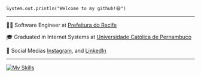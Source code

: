 
<code>System.out.println("Welcome to my github!😆")</code>
<hr>

<p>👨‍💻 Software Engineer at <a href="https://www2.recife.pe.gov.br/" target="blank_">Prefeitura do Recife</a></p>
<p>🎓 Graduated in Internet Systems at <a href="https://portal.unicap.br/" target="blank_">Universidade Católica de Pernambuco</a></p>
<p>🎥 Social Medias <a href="https://www.instagram.com/taryjunioor/" target="_blank">Instagram</a>, and <a href="https://www.linkedin.com/in/tary-junior/" target="_blank">LinkedIn</a></p>
<hr>

[![My Skills](https://skillicons.dev/icons?i=java,python,flask,django,spring,aws,javascript,typescript,react,angular,nodejs,express,postgresql,mysql,docker,mongodb,terraform)](https://skillicons.dev)
